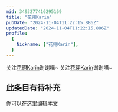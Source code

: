 ```yaml
---
mid: 3493277416295169
title: "花翎Karin"
pubDate: "2024-11-04T11:22:15.886Z"
updatedDate: "2024-11-04T11:22:15.886Z"
profile:
  {
    Nickname: ["花翎Karin"],
  }
---
```


关注[花翎Karin](https://space.bilibili.com/3493277416295169)谢谢喵~ 关注[花翎Karin](https://space.bilibili.com/3493277416295169)谢谢喵~

## 此条目有待补充
你可以在[这里](https://github.com/Yuhanawa/VTuber.ICU-Content/edit/master/v/花翎Karin/index.md)编辑本文
